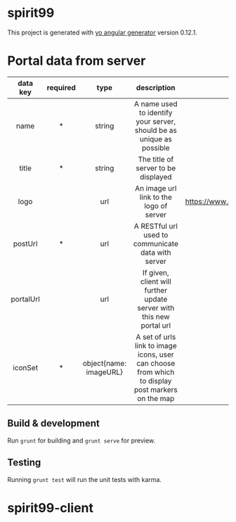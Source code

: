 # spirit99

This project is generated with [yo angular generator](https://github.com/yeoman/generator-angular)
version 0.12.1.

# Portal data from server
| data key | required | type | description | default value |
|:---------:|:--------:|:----------------------:|:------------------------------------------------------------------------------------------------:|:-------------------------------------------------------------:|
| name | * | string | A name used to identify your server, should be as unique as possible | none |
| title | * | string | The title of server to be displayed | none |
| logo |  | url | An image url link to the logo of server  | https://www.evansville.edu/residencelife/images/greenLogo.png |
| postUrl | * | url | A RESTful url used to communicate data with server | none |
| portalUrl |  | url | If given, client will further update server with this new portal url | none |
| iconSet | * | object{name: imageURL} | A set of urls link to image icons, user can choose from which to display post markers on the map | none |

## Build & development

Run `grunt` for building and `grunt serve` for preview.

## Testing

Running `grunt test` will run the unit tests with karma.
# spirit99-client
